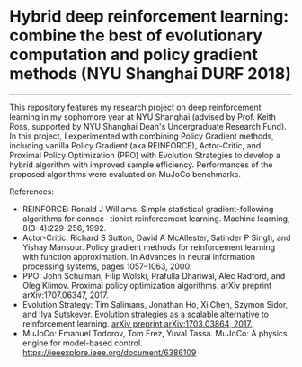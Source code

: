 # Hybrid deep reinforcement learning: combine the best of evolutionary computation and policy gradient methods (NYU Shanghai DURF 2018)
------------
This repository features my research project on deep reinforcement learning in my sophomore year at NYU Shanghai (advised by Prof. Keith Ross, supported by NYU Shanghai Dean's Undergraduate Research Fund). In this project, I experimented with combining Policy Gradient methods, including vanilla Policy Gradient (aka REINFORCE), Actor-Critic, and Proximal Policy Optimization (PPO) with Evolution Strategies to develop a hybrid algorithm with improved sample efficiency. Performances of the proposed algorithms were evaluated on MuJoCo benchmarks.

References:
* REINFORCE: Ronald J Williams. Simple statistical gradient-following algorithms for connec- tionist reinforcement learning. Machine learning, 8(3-4):229–256, 1992.
* Actor-Critic: Richard S Sutton, David A McAllester, Satinder P Singh, and Yishay Mansour. Policy gradient methods for reinforcement learning with function approximation. In Advances in neural information processing systems, pages 1057–1063, 2000.
* PPO: John Schulman, Filip Wolski, Prafulla Dhariwal, Alec Radford, and Oleg Klimov. Proximal policy optimization algorithms. arXiv preprint arXiv:1707.06347, 2017.
* Evolution Strategy: Tim Salimans, Jonathan Ho, Xi Chen, Szymon Sidor, and Ilya Sutskever. Evolution strategies as a scalable alternative to reinforcement learning. [arXiv preprint arXiv:1703.03864, 2017.](https://arxiv.org/abs/1703.03864)
* MuJoCo: Emanuel Todorov, Tom Erez, Yuval Tassa. MuJoCo: A physics engine for model-based control. https://ieeexplore.ieee.org/document/6386109
